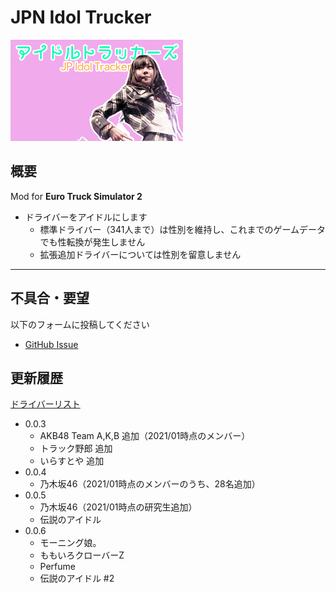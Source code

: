 # JPN Idol Trucker

![icon](https://github.com/yambal/Japan-Idol-Trucker/raw/master/icon.jpg)

## 概要
Mod for **Euro Truck Simulator 2**

- ドライバーをアイドルにします
  - 標準ドライバー（341人まで）は性別を維持し、これまでのゲームデータでも性転換が発生しません
  - 拡張追加ドライバーについては性別を留意しません

---
## 不具合・要望

以下のフォームに投稿してください
- [GitHub Issue](https://github.com/yambal/Japan-Idol-Trucker/issues)
## 更新履歴
[ドライバーリスト](https://yambal.github.io/Japan-Idol-Trucker/DRIVERS)

- 0.0.3
  - AKB48 Team A,K,B 追加（2021/01時点のメンバー）
  - トラック野郎 追加
  - いらすとや 追加
- 0.0.4
  - 乃木坂46（2021/01時点のメンバーのうち、28名追加）
- 0.0.5
  - 乃木坂46（2021/01時点の研究生追加）
  - 伝説のアイドル
- 0.0.6
  - モーニング娘。
  - ももいろクローバーZ
  - Perfume
  - 伝説のアイドル #2